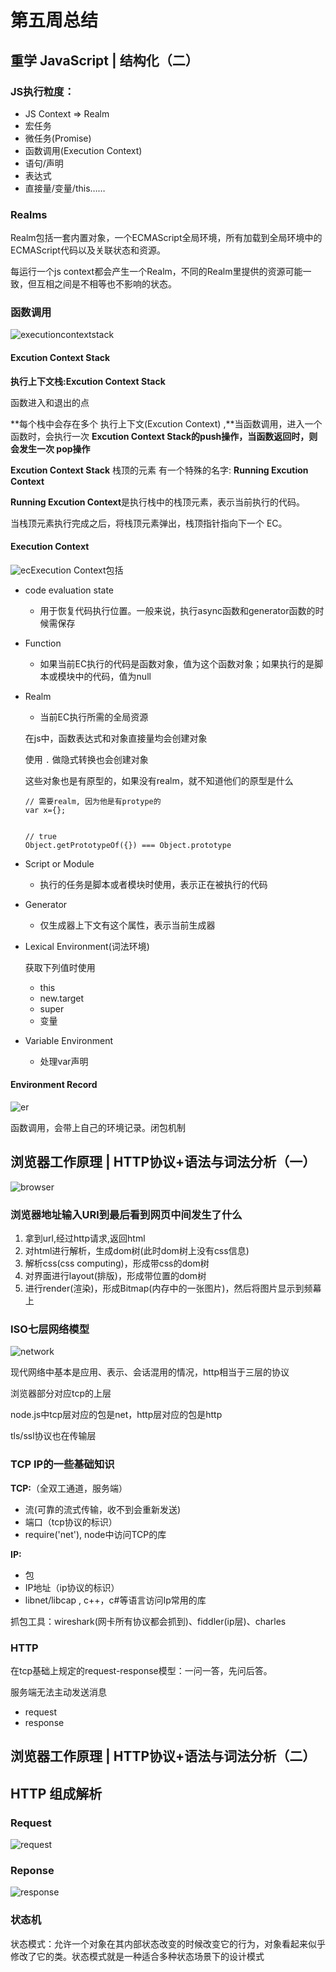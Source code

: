 # 第五周总结

## 重学 JavaScript | 结构化（二）

### JS执行粒度：

+ JS Context => Realm
+ 宏任务
+ 微任务(Promise)
+ 函数调用(Execution Context)
+ 语句/声明
+ 表达式
+ 直接量/变量/this……

### Realms

Realm包括一套内置对象，一个ECMAScript全局环境，所有加载到全局环境中的ECMAScript代码以及关联状态和资源。

每运行一个js context都会产生一个Realm，不同的Realm里提供的资源可能一致，但互相之间是不相等也不影响的状态。

### 函数调用

![executioncontextstack](./assets/executioncontextstack.jpg)

#### Excution Context Stack

**执行上下文栈:Excution Context Stack**

函数进入和退出的点

**每个栈中会存在多个 执行上下文(Excution Context) ,**当函数调用，进入一个函数时，会执行一次 **Excution Context Stack的push操作，当函数返回时，则会发生一次 pop操作**

**Excution Context Stack** 栈顶的元素 有一个特殊的名字: **Running Excution Context**

**Running Excution Context**是执行栈中的栈顶元素，表示当前执行的代码。

当栈顶元素执行完成之后，将栈顶元素弹出，栈顶指针指向下一个 EC。

#### Execution Context

![ec](./assets/ec.jpg)Execution Context包括

+ code evaluation state

  + 用于恢复代码执行位置。一般来说，执行async函数和generator函数的时候需保存

+ Function

  + 如果当前EC执行的代码是函数对象，值为这个函数对象；如果执行的是脚本或模块中的代码，值为null

+ Realm

  + 当前EC执行所需的全局资源

  在js中，函数表达式和对象直接量均会创建对象

  使用 `.` 做隐式转换也会创建对象

  这些对象也是有原型的，如果没有realm，就不知道他们的原型是什么

  ```
  // 需要realm, 因为他是有protype的
  var x={};
  
  
  // true
  Object.getPrototypeOf({}) === Object.prototype
  ```

+ Script or Module

  + 执行的任务是脚本或者模块时使用，表示正在被执行的代码

+ Generator

  + 仅生成器上下文有这个属性，表示当前生成器

+ Lexical Environment(词法环境)

  获取下列值时使用

  + this
  + new.target
  + super
  + 变量

+ Variable Environment

  + 处理var声明

#### Environment Record

![er](./assets/er.jpg)

函数调用，会带上自己的环境记录。闭包机制

## 浏览器工作原理 | HTTP协议+语法与词法分析（一）

![browser](./assets/browser.jpg)

### **浏览器地址输入URl到最后看到网页中间发生了什么**

1. 拿到url,经过http请求,返回html
2. 对html进行解析，生成dom树(此时dom树上没有css信息)
3. 解析css(css computing)，形成带css的dom树
4. 对界面进行layout(排版)，形成带位置的dom树
5. 进行render(渲染)，形成Bitmap(内存中的一张图片)，然后将图片显示到频幕上

### ISO七层网络模型

![network](./assets/network.jpg)

现代网络中基本是应用、表示、会话混用的情况，http相当于三层的协议

浏览器部分对应tcp的上层

node.js中tcp层对应的包是net，http层对应的包是http

tls/ssl协议也在传输层

### TCP IP的一些基础知识

**TCP:**（全双工通道，服务端）

- 流(可靠的流式传输，收不到会重新发送)
- 端口（tcp协议的标识）
- require('net'), node中访问TCP的库

**IP:**

- 包
- IP地址（ip协议的标识）
- libnet/libcap  , c++，c#等语言访问Ip常用的库

抓包工具：wireshark(网卡所有协议都会抓到)、fiddler(ip层)、charles

### HTTP

在tcp基础上规定的request-response模型：一问一答，先问后答。

服务端无法主动发送消息

- request
- response

## 浏览器工作原理 | HTTP协议+语法与词法分析（二）

## HTTP 组成解析

### Request

![request](./assets/request.jpg)

### Reponse

![response](./assets/response.jpg)

### 状态机

状态模式：允许一个对象在其内部状态改变的时候改变它的行为，对象看起来似乎修改了它的类。状态模式就是一种适合多种状态场景下的设计模式
